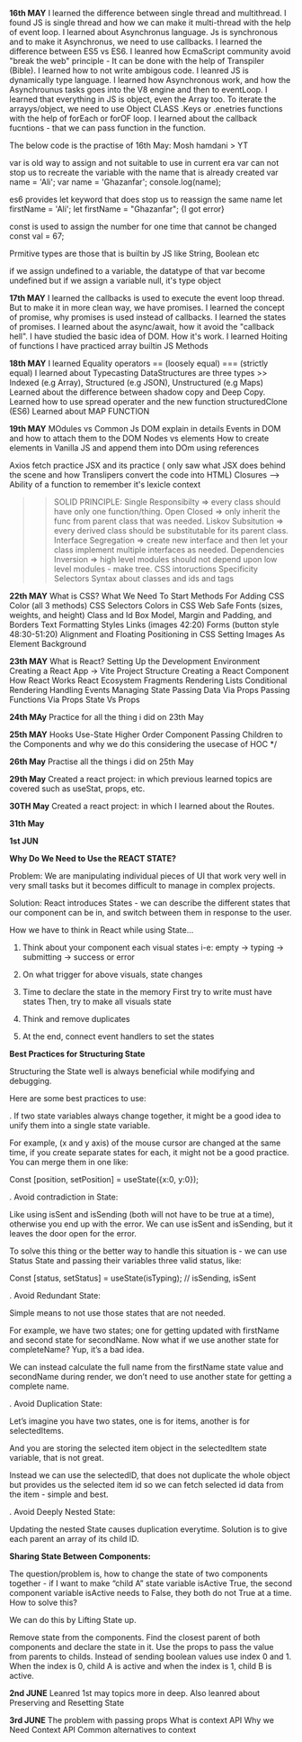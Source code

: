 **16th MAY**
I learned the difference between single thread and multithread. I found JS is single thread and how we can make it multi-thread with the help of event loop.
I learned about Asynchronus language. Js is synchronous and to make it Asynchronus, we need to use callbacks.
I learned the difference between ES5 vs ES6. I leanred how EcmaScript community avoid "break the web" principle - It can be done with the help of Transpiler (Bible).
I learned how to not write ambigous code. I leanred JS is dynamically type language.
I learned how Asynchronous work, and how the Asynchrounus tasks goes into the V8 engine and then to eventLoop.
I learned that everything in JS is object, even the Array too. To iterate the arrayys/object, we need to use Object CLASS .Keys or .enetries functions with the help of forEach or forOF loop.
I learned about the callback fucntions - that we can pass function in the function.

The below code is the practise of 16th May:
Mosh hamdani > YT

var is old way to assign and not suitable to use in current era
var can not stop us to recreate the variable with the name that is already created
var name = 'Ali';
var name = 'Ghazanfar';
console.log(name);

es6 provides let keyword that does stop us to reassign the same name
let firstName = 'Ali';
let firstName = "Ghazanfar"; {I got error}

const is used to assign the number for one time that cannot be changed
const val = 67;

Prmitive types are those that is builtin by JS like String, Boolean etc

if we assign undefined to a variable, the datatype of that var become undefined
but if we assign a variable null, it's type object

**17th MAY**
I learned the callbacks is used to execute the event loop thread. But to make it in more clean way, we have promises.
I learned the concept of promise, why promises is used instead of callbacks.
I learned the states of promises.
I learned about the async/await, how it avoid the "callback hell".
I have studied the basic idea of DOM. How it's work.
I learned Hoiting of functions
I have practiced array builtin JS Methods

**18th MAY**
I learned Equality operators == (loosely equal) === (strictly equal)
I learned about Typecasting
DataStructures are three types >> Indexed (e.g Array), Structured (e.g JSON), Unstructured (e.g Maps)
Learned about the difference between shadow copy and Deep Copy.
Learned how to use spread operater and the new function structuredClone (ES6)
Learned about MAP FUNCTION

**19th MAY**
MOdules vs Common Js
DOM explain in details
Events in DOM and how to attach them to the DOM
Nodes vs elements
How to create elements in Vanilla JS and append them into DOm using references

Axios
fetch practice
JSX and its practice ( only saw what JSX does behind the scene and how Translipers convert the code into HTML)
Closures --> Ability of a function to remember it's lexicle context

> > SOLID PRINCIPLE:
> > Single Responsibilty => every class should have only one function/thing.
> > Open Closed => only inherit the func from parent class that was needed.
> > Liskov Subsitution => every derived class should be substitutable for its parent class.
> > Interface Segregation => create new interface and then let your class implement multiple interfaces as needed.
> > Dependencies Inversion => high level modules should not depend upon low level modules - make tree.
> > CSS intoructions
> > Specificity
> > Selectors
> > Syntax about classes and ids and tags

**22th MAY**
What is CSS?
What We Need To Start
Methods For Adding CSS
Color (all 3 methods)
CSS Selectors
Colors in CSS
Web Safe Fonts (sizes, weights, and height)
Class and Id
Box Model, Margin and Padding, and Borders
Text Formatting Styles
Links (images 42:20)
Forms (button style 48:30-51:20)
Alignment and Floating
Positioning in CSS
Setting Images As Element Background

**23th MAY**
What is React?
Setting Up the Development Environment
Creating a React App -> Vite
Project Structure
Creating a React Component
How React Works
React Ecosystem
Fragments
Rendering Lists
Conditional Rendering
Handling Events
Managing State
Passing Data Via Props
Passing Functions Via Props
State Vs Props

**24th MAy**
Practice for all the thing i did on 23th May

**25th MAY**
Hooks
Use-State
Higher Order Component
Passing Children to the Components and why
we do this considering the usecase of HOC \*/

**26th May**
Practise all the things i did on 25th May

**29th May**
Created a react project:
in which previous learned topics are covered such as useStat, props, etc.

**30TH May**
Created a react project:
in which I learned about the Routes.

**31th May**

**1st JUN**

**Why Do We Need to Use the REACT STATE?**

Problem:
We are manipulating individual pieces of UI that work very well in very small tasks but it becomes difficult to manage in complex projects.

Solution:
React introduces States - we can describe the different states that our component can be in, and switch between them in response to the user.

How we have to think in React while using State…

1. Think about your component each visual states
i-e: empty -> typing -> submitting -> success or error

2. On what trigger for above visuals, state changes

3. Time to declare the state in the memory
	First try to write must have states
	Then, try to make all visuals state

4. Think and remove duplicates

5. At the end, connect event handlers to set the states

**Best Practices for Structuring State**

Structuring the State well is always beneficial while modifying and debugging.

Here are some best practices to use:

. If two state variables always change together, it might be a good idea to unify them into a single state variable. 

For example, (x and y axis) of the mouse cursor are changed at the same time, if you create separate states for each, it might not be a good practice. You can merge them in one like:

Const [position, setPosition] = useState({x:0, y:0});

. Avoid contradiction in State:

Like using isSent and isSending (both will not have to be true at a time), otherwise you end up with the error.
We can use isSent and isSending, but it leaves the door open for the error.

To solve this thing or the better way to handle this situation is - we can use Status State and passing their variables three valid status, like:

Const [status, setStatus] = useState(isTyping); // isSending, isSent

. Avoid Redundant State:

Simple means to not use those states that are not needed.

For example, we have two states; one for getting updated with firstName and second state for secondName. Now what if we use another state for completeName? Yup, it’s a bad idea.

We can instead calculate the full name from the firstName state value and secondName during render, we don’t need to use another state for getting a complete name.

. Avoid Duplication State:

Let’s imagine you have two states, one is for items, another is for selectedItems.

And you are storing the selected item object in the selectedItem state variable, that is not great.

Instead we can use the selectedID, that does not duplicate the whole object but provides us the selected item id so we can fetch selected id data from the item - simple and best.

. Avoid Deeply Nested State:

Updating the nested State causes duplication everytime. Solution is to give each parent an array of its child ID.

**Sharing State Between Components:**

The question/problem is, how to change the state of two components together - if I want to make “child A” state variable isActive True, the second component variable isActive needs to False, they both do not True at a time. How to solve this?

We can do this by Lifting State up. 

Remove state from the components. Find the closest parent of both components and declare the state in it. Use the props to pass the value from parents to childs. Instead of sending boolean values use index 0 and 1. When the index is 0, child A is active and when the index is 1, child B is active.

**2nd JUNE**
Leanred 1st may topics more in deep.
Also leanred about Preserving and Resetting State

**3rd JUNE**
The problem with passing props
What is context API
Why we Need Context API
Common alternatives to context

